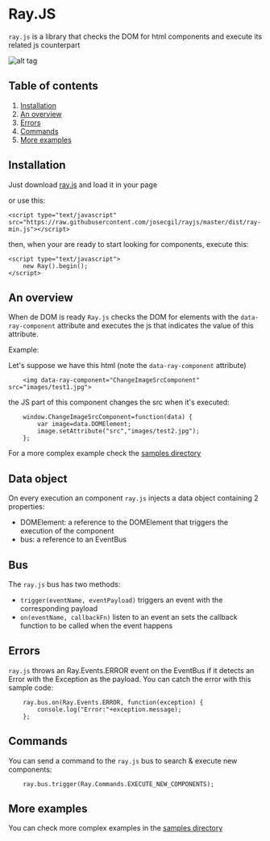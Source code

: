 # Ray.JS

`ray.js` is a library that checks the DOM for html components and execute its related js counterpart

![alt tag](https://raw.githubusercontent.com/josecgil/rayjs/master/logo/rayjs.jpg)

## Table of contents

1. [Installation](#installation)
2. [An overview](#an-overview)
3. [Errors](#errors)
4. [Commands](#commands)
5. [More examples](#more-examples)

## Installation

Just download [ray.js](https://raw.githubusercontent.com/josecgil/rayjs/master/dist/ray.js) and load it in your page

or use this:

```<script type="text/javascript" src="https://raw.githubusercontent.com/josecgil/rayjs/master/dist/ray-min.js"></script>```

then, when your are ready to start looking for components, execute this:

```
<script type="text/javascript">
    new Ray().begin();
</script>
```

## An overview

When de DOM is ready `Ray.js` checks the DOM for elements with the `data-ray-component` attribute and executes the js that indicates the value of this attribute.

Example:

Let's suppose we have this html (note the `data-ray-component` attribute)

```
    <img data-ray-component="ChangeImageSrcComponent" src="images/test1.jpg">
```

the JS part of this component changes the src when it's executed:

```
    window.ChangeImageSrcComponent=function(data) {
        var image=data.DOMElement;
        image.setAttribute("src","images/test2.jpg");
    };
```
For a more complex example check the [samples directory](https://github.com/josecgil/rayjs/tree/master/Samples)

## Data object

On every execution an component ```ray.js``` injects a data object containing 2 properties:

* DOMElement: a reference to the DOMElement that triggers the execution of the component
* bus: a reference to an EventBus

## Bus

The ```ray.js``` bus has two methods:

* ```trigger(eventName, eventPayload)``` triggers an event with the corresponding payload
* ```on(eventName, callbackFn)``` listen to an event an sets the callback function to be called when the event happens

## Errors

```ray.js``` throws an Ray.Events.ERROR event on the EventBus if it detects an Error with the Exception as the payload. You can catch the error with this sample code:

```
    ray.bus.on(Ray.Events.ERROR, function(exception) {
        console.log("Error:"+exception.message);
    };
```

## Commands 

You can send a command to the ```ray.js``` bus to search & execute new components:

```
    ray.bus.trigger(Ray.Commands.EXECUTE_NEW_COMPONENTS);
```

## More examples

You can check more complex examples in the [samples directory](https://github.com/josecgil/rayjs/tree/master/Samples)
